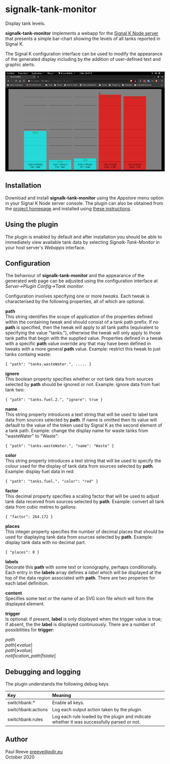 # signalk-tank-monitor

Display tank levels.

__signalk-tank-monitor__ implements a webapp for the [Signal K Node server](https://github.com/SignalK/signalk-server-node) that presents a simple bar-chart showing the levels of all tanks reported in Signal K.

The Signal K configuration interface can be used to modify the appearance of the generated display including by the addition of user-defined text and graphic alerts.

![Specimen screenshot](screenshot.png)

## Installation

Download and install __signalk-tank-monitor__ using the *Appstore* menu option in your Signal K Node server console. The plugin can also be obtained from the [project homepage](https://github.com/preeve9534/signalk-tank-monitor) and installed using [these instructions](https://github.com/SignalK/signalk-server-node/blob/master/SERVERPLUGINS.md).

## Using the plugin

The plugin is enabled by default and after installation you should be able to immediately view available tank data by selecting *Signalk-Tank-Monitor* in your host server's *Webapps* interface.

## Configuration

The behaviour of __signalk-tank-monitor__ and the appearance of the generated web page can be adjusted using the configuration interface at *Server->Plugin Config->Tank monitor*.

Configuration involves specifying one or more *tweaks*. Each tweak is characterised by the following properties, all of which
are optional.

__path__\
This string identifies the scope of application of the properties
defined within the containing tweak and should consist of a tank path
prefix.
If no __path__ is specified, then the tweak will apply to all tank
paths (equivalent to specifying the value "tanks."), otherwise the
tweak will only apply to those tank paths that begin with the supplied
value.
Properties defined in a tweak with a specific __path__ value override
any that may have been defined in tweaks with a more general __path__
value.
Example: restrict this tweak to just tanks containg waste:
```
{ "path": "tanks.wasteWater.", ..... }
```

__ignore__\
This boolean property specifies whether or not tank data from sources
selected by __path__ should be ignored or not.
Example: ignore data from fuel tank two:
```
{ "path": "tanks.fuel.2.", "ignore": true }
```

__name__\
This string property introduces a text string that will be used to
label tank data from sources selected by __path__.
If name is omitted then its value will default to the value of the
token used by Signal K as the second element of a tank path.
Example: change the display name for waste tanks from "wasteWater"
to "Waste":
```
{ "path": "tanks.wasteWater.", "name": "Waste" }
```
 
__color__\
This string property introduces a text string that will be used to
specify the colour used for the display of tank data from sources
selected by __path__.
Example: display fuel data in red:
```
{ "path": "tanks.fuel.", "color": "red" }
```

__factor__\
This decimal property specifies a scaling factor that will be used to
adjust tank data received from sources selected by __path__.
Example: convert all tank data from cubic metres to gallons:
```
{ "factor": 264.172 }
```

__places__\
This integer property specifies the number of decimal places that
should be used for diaplaying tank data from sources selected by
__path__.
Example: display tank data with no decimal part.
```
{ "places": 0 }
```

__labels__\
Decorate this __path__ with some text or iconography, perhaps
conditionally.
Each entry in the __labels__ array defines a *label* which will be
displayed at the top of the data region associated with __path__.
There are two properies for each label definition.

__content__\
Specifies some text or the name of an SVG icon file which will form
the displayed element.

__trigger__\
Is optional: if present, __label__ is only displayed when the trigger
value is true; if absent, the the __label__ is displayed continuously.
There are a number of possibilities for __trigger__:

*path*\
*path*[__<__*value*]\
*path*[__>__*value*]\
*notification_path*[__!__*state*]

## Debugging and logging

The plugin understands the following debug keys.

| Key | Meaning                                                                                                   |
|:-------------------|:-------------------------------------------------------------------------------------------|
| switchbank:\*      | Enable all keys.                                                                           | 
| switchbank:actions | Log each output action taken by the plugin.                                                |
| switchbank:rules   | Log each rule loaded by the plugin and indicate whether it was successfully parsed or not. |

## Author

Paul Reeve <preeve@pdjr.eu>\
October 2020
<!--stackedit_data:
eyJoaXN0b3J5IjpbOTEwMzEyNjc0XX0=
-->